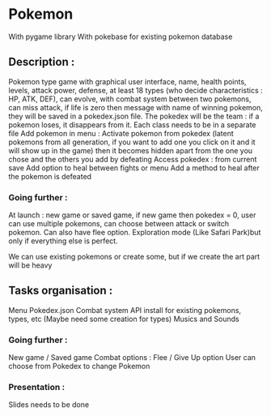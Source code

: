 # Pokemon

With pygame library
With pokebase for existing pokemon database

## Description :

Pokemon type game with graphical user interface, name, health points, levels, attack power, defense, at least 18 types (who decide characteristics : HP, ATK, DEF), can evolve, with combat system between two pokemons, can miss attack, if life is zero then message with name of winning pokemon, they will be saved in a pokedex.json file. The pokedex will be the team : if a pokemon loses, it disappears from it.
Each class needs to be in a separate file
Add pokemon in menu : 
Activate pokemon from pokedex (latent pokemons from all generation, if you want to add one you click on it and it
will show up in the game)
then it becomes hidden apart from the one you chose and the others you add by defeating
Access pokedex : from current save
Add option to heal between fights or menu
Add a method to heal after the pokemon is defeated


### Going further :

At launch : new game or saved game, if new game then pokedex = 0, user can use multiple pokemons, can choose between attack or switch pokemon. Can also have flee option.
Exploration mode (Like Safari Park)but only if everything else is perfect.

We can use existing pokemons or create some, but if we create the art part will be heavy


## Tasks organisation : 

Menu
Pokedex.json
Combat system
API install for existing pokemons, types, etc (Maybe need some creation for types)
Musics and Sounds

### Going further : 

New game / Saved game
Combat options : Flee / Give Up option
User can choose from Pokedex to change Pokemon

### Presentation : 

Slides needs to be done